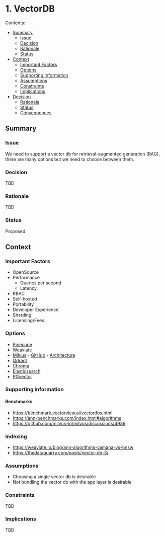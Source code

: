 # 1. VectorDB

Contents:

- [Summary](#summary)
  - [Issue](#issue)
  - [Decision](#decision)
  - [Rationale](#rationale)
  - [Status](#status)
- [Context](#Context)
  - [Important Factors](#important-factors)
  - [Options](#options)
  - [Supporting Information](#supporting-information)
  - [Assumptions](#assumptions)
  - [Constraints](#constraints)
  - [Implications](#implications)
- [Decision](#decision)
    - [Rationale](#rationale)
    - [Status](#status)
    - [Consequences](#consequences)

## Summary

### Issue

We need to support a vector db for retrieval-augmented generation (RAG), there are many options but we need to choose between them. 

### Decision 

TBD

### Rationale 
TBD

### Status
Proposed

## Context

### Important Factors
- OpenSource
- Performance
    - Queries per second
    - Latency
- RBAC
- Self-hosted
- Portability
- Developer Experience
- Sharding
- Licensing/Fees

### Options

- [Pinecone](https://www.pinecone.io/)
- [Weaviate](https://weaviate.io/)
- [Milvus](https://milvus.io/) - [GitHub](https://github.com/milvus-io/milvus) - [Architecture](https://milvus.io/docs/architecture_overview.md)
- [Qdrant](https://qdrant.tech/)
- [Chroma](https://www.trychroma.com/)
- [Elasticsearch](https://www.elastic.co/elasticsearch/)
- [PGvector](https://github.com/pgvector/pgvector)

### Supporting information

#### Benchmarks

- https://benchmark.vectorview.ai/vectordbs.html
- https://ann-benchmarks.com/index.html#algorithms
- https://github.com/milvus-io/milvus/discussions/4939

### Indexing
- https://weaviate.io/blog/ann-algorithms-vamana-vs-hnsw
- https://thedataquarry.com/posts/vector-db-3/


### Assumptions

- Choosing a single vector db is desirable
- Not bundling the vector db with the app layer is desirable

### Constraints

TBD

### Implications

TBD